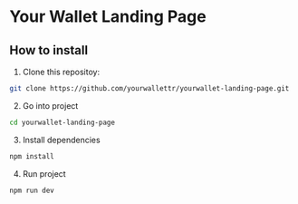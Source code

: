 # Your Wallet Landing Page

## How to install

1. Clone this repositoy:

```bash
git clone https://github.com/yourwallettr/yourwallet-landing-page.git
```

2. Go into project

```bash
cd yourwallet-landing-page
```

3. Install dependencies

```bash
npm install
```

4. Run project

```bash
npm run dev
```
